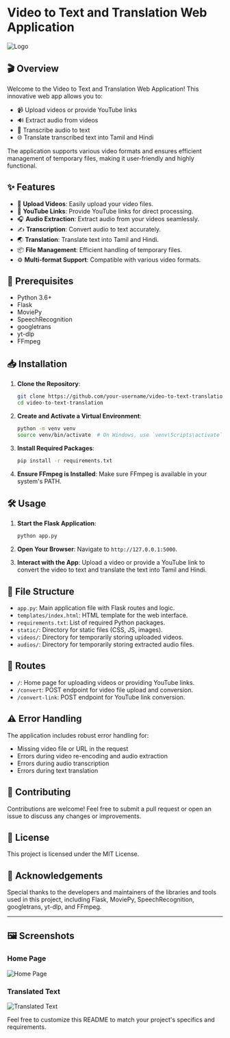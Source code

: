 # Video to Text and Translation Web Application

![Logo](static/logo.png) <!-- Add your logo here -->

## 🎬 Overview

Welcome to the Video to Text and Translation Web Application! This innovative web app allows you to:

- 📹 Upload videos or provide YouTube links
- 🔊 Extract audio from videos
- 📝 Transcribe audio to text
- 🌐 Translate transcribed text into Tamil and Hindi

The application supports various video formats and ensures efficient management of temporary files, making it user-friendly and highly functional.

## ✨ Features

- 📁 **Upload Videos**: Easily upload your video files.
- 🔗 **YouTube Links**: Provide YouTube links for direct processing.
- 🎧 **Audio Extraction**: Extract audio from your videos seamlessly.
- ✍️ **Transcription**: Convert audio to text accurately.
- 🌏 **Translation**: Translate text into Tamil and Hindi.
- 📦 **File Management**: Efficient handling of temporary files.
- ⚙️ **Multi-format Support**: Compatible with various video formats.

## 🚀 Prerequisites

- Python 3.6+
- Flask
- MoviePy
- SpeechRecognition
- googletrans
- yt-dlp
- FFmpeg

## 📥 Installation

1. **Clone the Repository**:
   ```bash
   git clone https://github.com/your-username/video-to-text-translation.git
   cd video-to-text-translation
   ```

2. **Create and Activate a Virtual Environment**:
   ```bash
   python -m venv venv
   source venv/bin/activate  # On Windows, use `venv\Scripts\activate`
   ```

3. **Install Required Packages**:
   ```bash
   pip install -r requirements.txt
   ```

4. **Ensure FFmpeg is Installed**: Make sure FFmpeg is available in your system's PATH.

## 🛠️ Usage

1. **Start the Flask Application**:
   ```bash
   python app.py
   ```

2. **Open Your Browser**: Navigate to `http://127.0.0.1:5000`.

3. **Interact with the App**: Upload a video or provide a YouTube link to convert the video to text and translate the text into Tamil and Hindi.

## 📂 File Structure

- `app.py`: Main application file with Flask routes and logic.
- `templates/index.html`: HTML template for the web interface.
- `requirements.txt`: List of required Python packages.
- `static/`: Directory for static files (CSS, JS, images).
- `videos/`: Directory for temporarily storing uploaded videos.
- `audios/`: Directory for temporarily storing extracted audio files.

## 🔄 Routes

- `/`: Home page for uploading videos or providing YouTube links.
- `/convert`: POST endpoint for video file upload and conversion.
- `/convert-link`: POST endpoint for YouTube link conversion.

## ⚠️ Error Handling

The application includes robust error handling for:

- Missing video file or URL in the request
- Errors during video re-encoding and audio extraction
- Errors during audio transcription
- Errors during text translation

## 🤝 Contributing

Contributions are welcome! Feel free to submit a pull request or open an issue to discuss any changes or improvements.

## 📜 License

This project is licensed under the MIT License.

## 💖 Acknowledgements

Special thanks to the developers and maintainers of the libraries and tools used in this project, including Flask, MoviePy, SpeechRecognition, googletrans, yt-dlp, and FFmpeg.

---

## 🖼️ Screenshots

### Home Page
![Home Page](static/homepage.png)

### Translated Text
![Translated Text](static/translated_text.png)

Feel free to customize this README to match your project's specifics and requirements.
